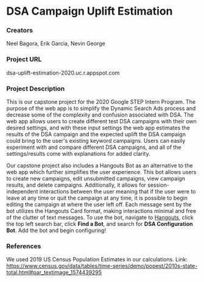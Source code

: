 # DSA Campaign Uplift Estimation

### Creators 
Neel Bagora, Erik Garcia, Nevin George

### Project URL 
dsa-uplift-estimation-2020.uc.r.appspot.com

### Project Description 
This is our capstone project for the 2020 Google STEP Intern Program. The purpose of the web app is to simplify the Dynamic Search Ads process and decrease some of the complexity and confusion associated with DSA. The web app allows users to create different test DSA campaigns with their own desired settings, and with these input settings the web app estimates the results of the DSA campaign and the expected uplift the DSA campaign could bring to the user's existing keyword campaigns. Users can easily experiment with and compare different DSA campaigns, and all of the settings/results come with explanations for added clarity.

Our capstone project also includes a Hangouts Bot as an alternative to the web app which further simplifies the user experience. This bot allows users to create new campaigns, edit unsubmitted campaigns, view campaign results, and delete campaigns. Additionally, it allows for session-independent interactions between the user meaning that if the user were to leave at any time or quit the campaign at any time, it is possible to begin editing the campaign at where the user left off. Each message sent by the bot utilizes the Hangouts Card format, making interactions minimal and free of the clutter of text messages. To use the bot, navigate to [Hangouts](chat.google.com), click the top left search bar, click **Find a Bot**, and search for **DSA Configuration Bot**. Add the bot and begin configuring!

### References
We used 2019 US Census Population Estimates in our calculations.
Link: https://www.census.gov/data/tables/time-series/demo/popest/2010s-state-total.html#par_textimage_1574439295
